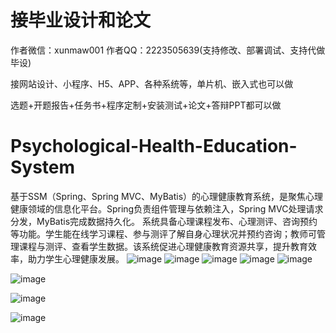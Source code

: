 # 接毕业设计和论文
作者微信：xunmaw001  作者QQ：2223505639(支持修改、部署调试、支持代做毕设)

接网站设计、小程序、H5、APP、各种系统等，单片机、嵌入式也可以做

选题+开题报告+任务书+程序定制+安装测试+论文+答辩PPT都可以做
# Psychological-Health-Education-System
基于SSM（Spring、Spring MVC、MyBatis）的心理健康教育系统，是聚焦心理健康领域的信息化平台。Spring负责组件管理与依赖注入，Spring MVC处理请求分发，MyBatis完成数据持久化。  系统具备心理课程发布、心理测评、咨询预约等功能。学生能在线学习课程、参与测评了解自身心理状况并预约咨询；教师可管理课程与测评、查看学生数据。该系统促进心理健康教育资源共享，提升教育效率，助力学生心理健康发展。 
![image](https://github.com/user-attachments/assets/04419e69-57dc-4d87-b0e0-2da49063d8d7)
![image](https://github.com/user-attachments/assets/7ef7ad66-c7a3-401d-8ab3-c2876bbeaee4)
![image](https://github.com/user-attachments/assets/25afdc74-5b8e-4771-9763-d07dcec11b3c)
![image](https://github.com/user-attachments/assets/f4e3af20-127d-493f-9ef3-6fafc91e8dbc)
![image](https://github.com/user-attachments/assets/f7e0acf1-8bed-4e78-a5ec-034b1c8c8c39)

![image](https://github.com/user-attachments/assets/4e88e859-6a5f-4152-b57c-49e90fbf4d41)

![image](https://github.com/user-attachments/assets/31006d63-813d-43ba-a905-02dff3d84a03)


![image](https://github.com/user-attachments/assets/fa4ab9f9-26f3-416e-b260-816b5292af45)

